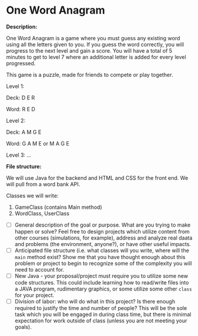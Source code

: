 # One Word Anagram

**Description:**

One Word Anagram is a game where you must guess any existing word using all the letters given to you. If you guess the word correctly, you will progress to the next level and gain a score. You will have a total of 5 minutes to get to level 7 where an additional letter is added for every level progressed. 

This game is a puzzle, made for friends to compete or play together.

Level 1: 

Deck: D E R 

Word: R E D


Level 2:

Deck: A M G E

Word: G A M E or M A G E

Level 3:
...

**File structure:**

We will use Java for the backend and HTML and CSS for the front end. We will pull from a word bank API.

Classes we will write:

1. GameClass (contains Main method)
2. WordClass, UserClass


- [ ] General description of the goal or purpose.  What are you trying to make happen or solve?  Feel free to design projects which utilize content from other courses (simulations, for example), address and analyze real daata and problems (the environment, anyone?), or have other useful impacts.
- [ ] Anticipated file structure (i.e. what classes will you write, where will the `main` method exist?  Show me that you have thought enough about this problem or project to begin to recognize some of the complexity you will need to account for.
- [ ] New Java - your proposal/project must require you to utilize some new code structures.  This could include learning how to read/write files into a JAVA program, rudimentary graphics, or some utilize some other `class` for your project.
- [ ] Division of labor:  who will do what in this project?  Is there enough required to justify the time and number of people?  This will be the sole task which you will be engaged in during class time, but there is minimal expectation for work outside of class (unless you are not meeting your goals).
